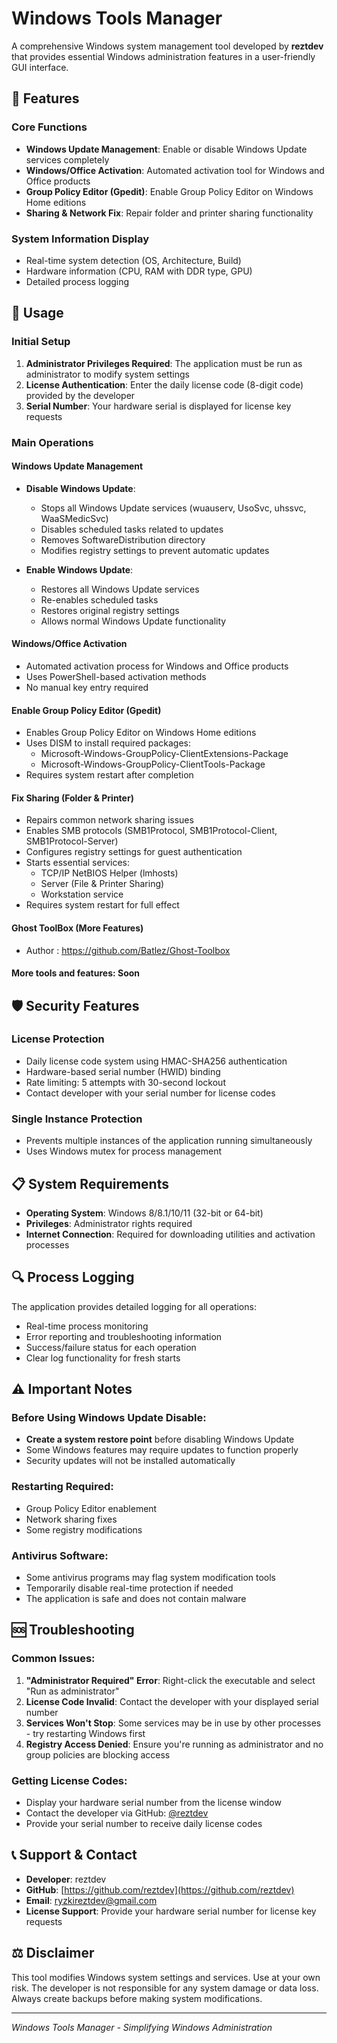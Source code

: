 # Windows Tools Manager

A comprehensive Windows system management tool developed by **reztdev** that provides essential Windows administration features in a user-friendly GUI interface.

## 🔧 Features

### Core Functions
- **Windows Update Management**: Enable or disable Windows Update services completely
- **Windows/Office Activation**: Automated activation tool for Windows and Office products
- **Group Policy Editor (Gpedit)**: Enable Group Policy Editor on Windows Home editions
- **Sharing & Network Fix**: Repair folder and printer sharing functionality

### System Information Display
- Real-time system detection (OS, Architecture, Build)
- Hardware information (CPU, RAM with DDR type, GPU)
- Detailed process logging

## 🚀 Usage

### Initial Setup
1. **Administrator Privileges Required**: The application must be run as administrator to modify system settings
2. **License Authentication**: Enter the daily license code (8-digit code) provided by the developer
3. **Serial Number**: Your hardware serial is displayed for license key requests

### Main Operations

#### Windows Update Management
- **Disable Windows Update**: 
  - Stops all Windows Update services (wuauserv, UsoSvc, uhssvc, WaaSMedicSvc)
  - Disables scheduled tasks related to updates
  - Removes SoftwareDistribution directory
  - Modifies registry settings to prevent automatic updates

- **Enable Windows Update**:
  - Restores all Windows Update services
  - Re-enables scheduled tasks
  - Restores original registry settings
  - Allows normal Windows Update functionality

#### Windows/Office Activation
- Automated activation process for Windows and Office products
- Uses PowerShell-based activation methods
- No manual key entry required

#### Enable Group Policy Editor (Gpedit)
- Enables Group Policy Editor on Windows Home editions
- Uses DISM to install required packages:
  - Microsoft-Windows-GroupPolicy-ClientExtensions-Package
  - Microsoft-Windows-GroupPolicy-ClientTools-Package
- Requires system restart after completion

#### Fix Sharing (Folder & Printer)
- Repairs common network sharing issues
- Enables SMB protocols (SMB1Protocol, SMB1Protocol-Client, SMB1Protocol-Server)
- Configures registry settings for guest authentication
- Starts essential services:
  - TCP/IP NetBIOS Helper (lmhosts)
  - Server (File & Printer Sharing)
  - Workstation service
- Requires system restart for full effect

#### Ghost ToolBox (More Features)
- Author : https://github.com/Batlez/Ghost-Toolbox

#### More tools and features: Soon

## 🛡️ Security Features

### License Protection
- Daily license code system using HMAC-SHA256 authentication
- Hardware-based serial number (HWID) binding
- Rate limiting: 5 attempts with 30-second lockout
- Contact developer with your serial number for license codes

### Single Instance Protection
- Prevents multiple instances of the application running simultaneously
- Uses Windows mutex for process management

## 📋 System Requirements

- **Operating System**: Windows 8/8.1/10/11 (32-bit or 64-bit)
- **Privileges**: Administrator rights required
- **Internet Connection**: Required for downloading utilities and activation processes

## 🔍 Process Logging

The application provides detailed logging for all operations:
- Real-time process monitoring
- Error reporting and troubleshooting information
- Success/failure status for each operation
- Clear log functionality for fresh starts

## ⚠️ Important Notes

### Before Using Windows Update Disable:
- **Create a system restore point** before disabling Windows Update
- Some Windows features may require updates to function properly
- Security updates will not be installed automatically

### Restarting Required:
- Group Policy Editor enablement
- Network sharing fixes
- Some registry modifications

### Antivirus Software:
- Some antivirus programs may flag system modification tools
- Temporarily disable real-time protection if needed
- The application is safe and does not contain malware

## 🆘 Troubleshooting

### Common Issues:
1. **"Administrator Required" Error**: Right-click the executable and select "Run as administrator"
2. **License Code Invalid**: Contact the developer with your displayed serial number
3. **Services Won't Stop**: Some services may be in use by other processes - try restarting Windows first
4. **Registry Access Denied**: Ensure you're running as administrator and no group policies are blocking access

### Getting License Codes:
- Display your hardware serial number from the license window
- Contact the developer via GitHub: [@reztdev](https://github.com/reztdev)
- Provide your serial number to receive daily license codes

## 📞 Support & Contact

- **Developer**: reztdev
- **GitHub**: [https://github.com/reztdev](https://github.com/reztdev)
- **Email**: ryzkireztdev@gmail.com
- **License Support**: Provide your hardware serial number for license key requests

## ⚖️ Disclaimer

This tool modifies Windows system settings and services. Use at your own risk. The developer is not responsible for any system damage or data loss. Always create backups before making system modifications.

---

*Windows Tools Manager - Simplifying Windows Administration*
